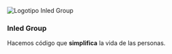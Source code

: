 ![Logotipo Inled Group](https://inled.es/wp-content/uploads/2024/11/inled-logo-full-300x169.png)
### Inled Group
Hacemos código que **simplifica** la vida de las personas.
